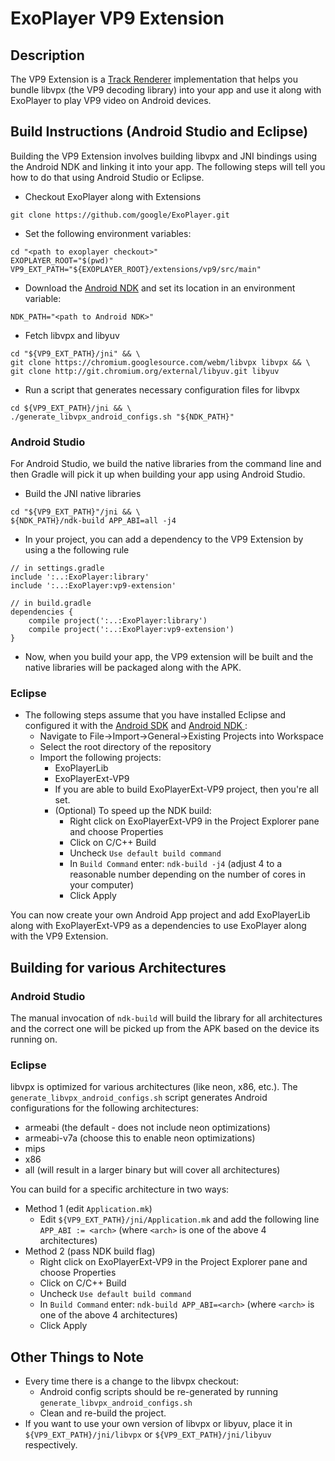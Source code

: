 # ExoPlayer VP9 Extension #

## Description ##

The VP9 Extension is a [Track Renderer][] implementation that helps you bundle libvpx (the VP9 decoding library) into your app and use it along with ExoPlayer to play VP9 video on Android devices.

[Track Renderer]: http://google.github.io/ExoPlayer/doc/reference/com/google/android/exoplayer/TrackRenderer.html

## Build Instructions (Android Studio and Eclipse) ##

Building the VP9 Extension involves building libvpx and JNI bindings using the Android NDK and linking it into your app. The following steps will tell you how to do that using Android Studio or Eclipse.

* Checkout ExoPlayer along with Extensions

```
git clone https://github.com/google/ExoPlayer.git
```

* Set the following environment variables:

```
cd "<path to exoplayer checkout>"
EXOPLAYER_ROOT="$(pwd)"
VP9_EXT_PATH="${EXOPLAYER_ROOT}/extensions/vp9/src/main"
```

* Download the [Android NDK][] and set its location in an environment variable:

```
NDK_PATH="<path to Android NDK>"
```

* Fetch libvpx and libyuv

```
cd "${VP9_EXT_PATH}/jni" && \
git clone https://chromium.googlesource.com/webm/libvpx libvpx && \
git clone http://git.chromium.org/external/libyuv.git libyuv
```

* Run a script that generates necessary configuration files for libvpx

```
cd ${VP9_EXT_PATH}/jni && \
./generate_libvpx_android_configs.sh "${NDK_PATH}"
```

### Android Studio ###

For Android Studio, we build the native libraries from the command line and then Gradle will pick it up when building your app using Android Studio.

* Build the JNI native libraries

```
cd "${VP9_EXT_PATH}"/jni && \
${NDK_PATH}/ndk-build APP_ABI=all -j4
```

* In your project, you can add a dependency to the VP9 Extension by using a the following rule

```
// in settings.gradle
include ':..:ExoPlayer:library'
include ':..:ExoPlayer:vp9-extension'

// in build.gradle
dependencies {
    compile project(':..:ExoPlayer:library')
    compile project(':..:ExoPlayer:vp9-extension')
}
```

* Now, when you build your app, the VP9 extension will be built and the native libraries will be packaged along with the APK.

### Eclipse ###

* The following steps assume that you have installed Eclipse and configured it with the [Android SDK][] and [Android NDK ][]:
  * Navigate to File->Import->General->Existing Projects into Workspace
  * Select the root directory of the repository
  * Import the following projects:
    * ExoPlayerLib
    * ExoPlayerExt-VP9
    * If you are able to build ExoPlayerExt-VP9 project, then you're all set.
    * (Optional) To speed up the NDK build:
      * Right click on ExoPlayerExt-VP9 in the Project Explorer pane and choose Properties
      * Click on C/C++ Build
      * Uncheck `Use default build command`
      * In `Build Command` enter: `ndk-build -j4` (adjust 4 to a reasonable number depending on the number of cores in your computer)
      * Click Apply

You can now create your own Android App project and add ExoPlayerLib along with ExoPlayerExt-VP9 as a dependencies to use ExoPlayer along with the VP9 Extension.


[Android NDK]: https://developer.android.com/tools/sdk/ndk/index.html
<!---
Work around to point to two different links for the same text.
-->
[Android NDK ]: http://tools.android.com/recent/usingthendkplugin
[Android SDK]: http://developer.android.com/sdk/installing/index.html?pkg=tools

## Building for various Architectures ##

### Android Studio ###

The manual invocation of `ndk-build` will build the library for all architectures and the correct one will be picked up from the APK based on the device its running on.

### Eclipse  ###

libvpx is optimized for various architectures (like neon, x86, etc.). The `generate_libvpx_android_configs.sh` script generates Android configurations for the following architectures:

* armeabi (the default - does not include neon optimizations)
* armeabi-v7a (choose this to enable neon optimizations)
* mips
* x86
* all (will result in a larger binary but will cover all architectures)

You can build for a specific architecture in two ways:

* Method 1 (edit `Application.mk`)
  * Edit `${VP9_EXT_PATH}/jni/Application.mk` and add the following line `APP_ABI := <arch>` (where `<arch>` is one of the above 4 architectures)
* Method 2 (pass NDK build flag)
  * Right click on ExoPlayerExt-VP9 in the Project Explorer pane and choose Properties
  * Click on C/C++ Build
  * Uncheck `Use default build command`
  * In `Build Command` enter: `ndk-build APP_ABI=<arch>` (where `<arch>` is one of the above 4 architectures)
  * Click Apply

## Other Things to Note ##

* Every time there is a change to the libvpx checkout:
  * Android config scripts should be re-generated by running `generate_libvpx_android_configs.sh`
  * Clean and re-build the project.
* If you want to use your own version of libvpx or libyuv, place it in `${VP9_EXT_PATH}/jni/libvpx` or `${VP9_EXT_PATH}/jni/libyuv` respectively.

